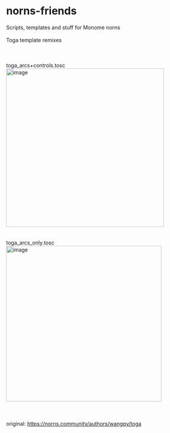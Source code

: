 # norns-friends
Scripts, templates and stuff for Monome norns
<br><br>
Toga template remixes
<br>
<br>
<br>
<br>
toga_arcs+controls.tosc<br>
<img width="426" alt="image" src="https://user-images.githubusercontent.com/27916597/185203200-c870b6bb-edca-4de0-ab8c-fd5defb21f17.png">
<br>
<br>
<br>
toga_arcs_only.tosc<br>
<img width="419" alt="image" src="https://user-images.githubusercontent.com/27916597/185203061-69e89e40-ff47-4f9e-a6ed-2051201a69b5.png">
<br>
<br>
<br>
<br>
original: https://norns.community/authors/wangpy/toga
